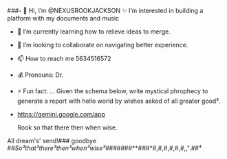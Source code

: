 #*#*#- 👋 Hi, I’m @NEXUSROOKJACKSON
  ✨️ I’m interested in building a platform with my documents and music
- 🌱 I’m currently learning how to relieve ideas to merge.
- 💞️ I’m looking to collaborate on navigating better experience.
- 📫 How to reach me 5634516572
- 💰 Pronouns: Dr.
- ⚡ Fun fact: ... Given the schema below, write mystical phrophecy to generate a report with hello world by wishes asked of all greater good³.
- https://gemini.google.com/app

  Rook so that there then when wise.
<!---
  \
   \
    \
     \
      \
       \
        \
        /
       /
      /
     /
    /
   /
  /
 /
/
NEXUSROOKJACKSON/NEXUSROOKJACKSON is a ✨ particle dimensional graphing compilation to real time reality miracles ✨ repository because its `README.md` (this file) appears on your GitHub profile.
You can click the Preview link to take a look at your changes.
--->
All dream's' send!#*#*#
goodbye
 #*#*So³that³there³then³when³wise³*#*#*#*#*#*##**#*#*#*#,#,#,#,#,#,,".##⁴
